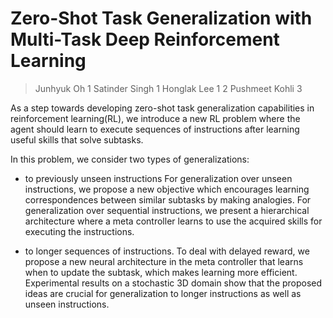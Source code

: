 # Zero-Shot Task Generalization with Multi-Task Deep Reinforcement Learning

> Junhyuk Oh 1 Satinder Singh 1 Honglak Lee 1 2 Pushmeet Kohli 3

As a step towards developing zero-shot task generalization capabilities in reinforcement learning(RL), we introduce a new RL problem where the
agent should learn to execute sequences of instructions after learning useful skills that solve subtasks. 

In this problem, we consider two types of generalizations: 

* to previously unseen instructions 
  For generalization over unseen instructions, we propose a new objective which encourages learning correspondences between similar subtasks by making analogies. For generalization over sequential instructions, we present a hierarchical architecture where a meta controller learns to use the acquired skills for executing the instructions.
  
* to longer sequences of instructions. 
  To deal with delayed reward, we propose a new neural architecture in the meta controller that learns when to update the subtask, which makes learning more efficient. Experimental results on a stochastic 3D domain show that the proposed ideas are crucial for generalization to longer instructions as well as unseen instructions.
